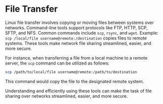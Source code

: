 # File Transfer

Linux file transfer involves copying or moving files between systems over networks. Command-line tools support protocols like FTP, HTTP, SCP, SFTP, and NFS. Common commands include `scp`, `rsync`, and `wget`. Example: `scp /local/file username@remote:/destination` copies files to remote systems. These tools make network file sharing streamlined, easier, and more secure.

For instance, when transferring a file from a local machine to a remote server, the `scp` command can be utilized as follows:
```bash
scp /path/to/local/file username@remote:/path/to/destination
```
This command would copy the file to the designated remote system.

Understanding and efficiently using these tools can make the task of file sharing over networks streamlined, easier, and more secure.